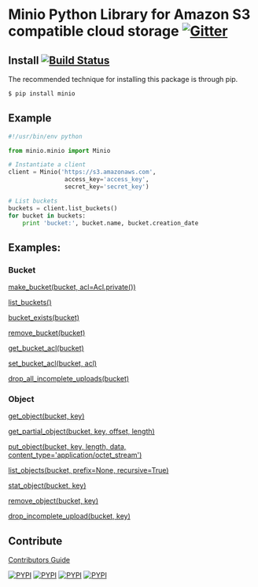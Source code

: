 # Minio Python Library for Amazon S3 compatible cloud storage [![Gitter](https://badges.gitter.im/Join%20Chat.svg)](https://gitter.im/minio/minio?utm_source=badge&utm_medium=badge&utm_campaign=pr-badge&utm_content=badge)

## Install [![Build Status](https://travis-ci.org/minio/minio-py.svg)](https://travis-ci.org/minio/minio-py)

The recommended technique for installing this package is through pip.

```sh
$ pip install minio
```

## Example

```python
#!/usr/bin/env python

from minio.minio import Minio

# Instantiate a client
client = Minio('https://s3.amazonaws.com',
                access_key='access_key',
                secret_key='secret_key')

# List buckets
buckets = client.list_buckets()
for bucket in buckets:
    print 'bucket:', bucket.name, bucket.creation_date

```

## Examples:

### Bucket

[make_bucket(bucket, acl=Acl.private())](examples/make_bucket.py)

[list_buckets()](examples/list_buckets.py)

[bucket_exists(bucket)](examples/bucket_exists.py)

[remove_bucket(bucket)](examples/remove_bucket.py)

[get_bucket_acl(bucket)](examples/bucket_acl.py)

[set_bucket_acl(bucket, acl)](examples/bucket_acl.py)

[drop_all_incomplete_uploads(bucket)](examples/drop_incomplete_uploads.py)

### Object

[get_object(bucket, key)](examples/get_object.py)

[get_partial_object(bucket, key, offset, length)](examples/get_partial_object.py)

[put_object(bucket, key, length, data, content_type='application/octet_stream')](examples/put_object.py)

[list_objects(bucket, prefix=None, recursive=True)](examples/list_objects.py)

[stat_object(bucket, key)](examples/stat_object.py)

[remove_object(bucket, key)](examples/remove_object.py)

[drop_incomplete_upload(bucket, key)](examples/drop_incomplete_uploads.py)

## Contribute

[Contributors Guide](./CONTRIBUTING.md)

[![PYPI](https://img.shields.io/pypi/v/minio.svg)](https://pypi.python.org/pypi/minio)
[![PYPI](https://img.shields.io/pypi/l/minio.svg)](https://pypi.python.org/pypi/minio)
[![PYPI](https://img.shields.io/pypi/pyversions/minio.svg)](https://pypi.python.org/pypi/minio)
[![PYPI](https://img.shields.io/pypi/dm/minio.svg)](https://pypi.python.org/pypi/minio)
